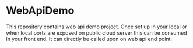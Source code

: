 # WebApiDemo

This repository contains web api demo project. Once set up in your local or when local ports are exposed on public cloud server this can be consumed in your front end. It can directly be called upon on web api end point.

